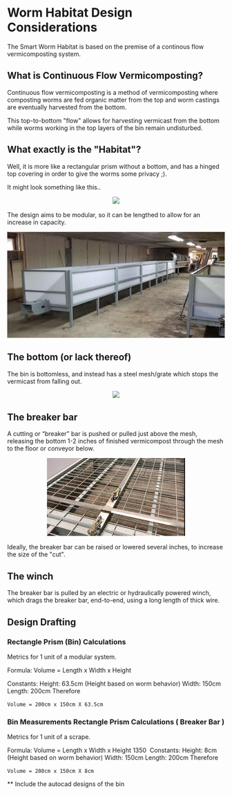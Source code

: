 
# Worm Habitat Design Considerations

The Smart Worm Habitat is based on the premise of a continous flow vermicomposting system.

## What is Continuous Flow Vermicomposting?

Continuous flow vermicomposting is a method of vermicomposting where composting worms are fed organic matter from the top and worm castings are 
eventually harvested from the bottom. 

This top-to-bottom "flow" allows for harvesting vermicast from the bottom while worms working in the top layers of the bin remain undisturbed.

## What exactly is the "Habitat"?

Well, it is more like a rectangular prism without a bottom, and has a hinged top covering in order to give the worms some privacy ;).  

It might look something like this..

<p align="center">
  <img src="https://github.com/danielneil/Smart-Worm-Habitat/blob/main/images/cf-bin.jpg?raw=true">
</p>

The design aims to be modular, so it can be lengthed to allow for an increase in capacity.   

<p align="center">
  <img src="https://github.com/danielneil/Smart-Worm-Bin/blob/main/images/cf-bin-long.jpg?raw=true">
</p>

## The bottom (or lack thereof)

The bin is bottomless, and instead has a steel mesh/grate which stops the vermicast from falling out.

<p align="center">
	  <img src="https://github.com/danielneil/Smart-Worm-Habitat/blob/main/images/cf-bin-grate-underside.jpg?raw=true">
</p>

## The breaker bar

A cutting or “breaker” bar is pushed or pulled just above the mesh, releasing the bottom 1-2 inches of finished vermicompost through the mesh to the floor or conveyor below.

<p align="center">
<img src="https://github.com/danielneil/Smart-Worm-Bin/blob/main/images/cf-bin-grate.jpg?raw=true">
</p>

Ideally, the breaker bar can be raised or lowered several inches, to increase the size of the "cut". 

## The winch

The breaker bar is pulled by an electric or hydraulically powered winch, which drags the breaker bar, end-to-end, using a long length of thick wire.

## Design Drafting 

### Rectangle Prism (Bin) Calculations 

Metrics for 1 unit of a modular system. 

Formula:
	Volume =  Length x Width x Height 

Constants:
	Height: 63.5cm (Height based on worm behavior) 
	Width: 150cm 
	Length: 200cm
	Therefore 

	Volume = 200cm x 150cm X 63.5cm

### Bin Measurements Rectangle Prism Calculations ( Breaker Bar )

Metrics for 1 unit of a scrape. 

Formula:
	Volume =  Length x Width x Height 
1350 
Constants:
	Height: 8cm (Height based on worm behavior) 
	Width: 150cm 
	Length: 200cm
	Therefore 

	Volume = 200cm x 150cm X 8cm


** Include the autocad designs of the bin
